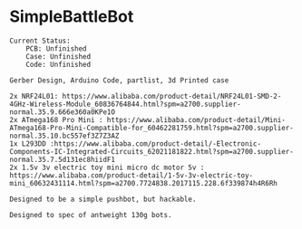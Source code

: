 # SimpleBattleBot

	Current Status:
		PCB: Unfinished
		Case: Unfinished
		Code: Unfinished
		
	Gerber Design, Arduino Code, partlist, 3d Printed case
	
	2x NRF24L01: https://www.alibaba.com/product-detail/NRF24L01-SMD-2-4GHz-Wireless-Module_60836764844.html?spm=a2700.supplier-normal.35.9.666e360a0KPe1O
	2x ATmega168 Pro Mini : https://www.alibaba.com/product-detail/Mini-ATmega168-Pro-Mini-Compatible-for_60462281759.html?spm=a2700.supplier-normal.35.10.bc557ef3Z7Z3AZ
	1x L293DD :https://www.alibaba.com/product-detail/-Electronic-Components-IC-Integrated-Circuits_62021181822.html?spm=a2700.supplier-normal.35.7.5d131ec8hiidF1
	2x 1.5v 3v electric toy mini micro dc motor 5v : https://www.alibaba.com/product-detail/1-5v-3v-electric-toy-mini_60632431114.html?spm=a2700.7724838.2017115.228.6f339874h4R6Rh
	
	Designed to be a simple pushbot, but hackable.
	
	Designed to spec of antweight 130g bots.
